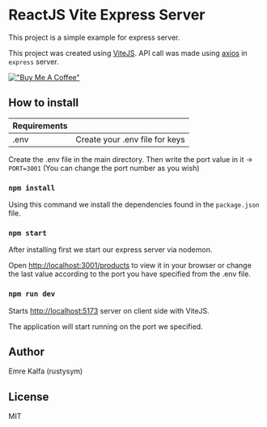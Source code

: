 # ReactJS Vite Express Server

This project is a simple example for express server.

This project was created using [ViteJS](https://vitejs.dev/guide/). API call was made using [axios](https://axios-http.com/docs/intro) in `express` server.

[!["Buy Me A Coffee"](https://www.buymeacoffee.com/assets/img/custom_images/orange_img.png)](https://www.buymeacoffee.com/emrekalfa)

## How to install

| Requirements |  |
| --- | --- |
| .env | Create your .env file for keys|

Create the .env file in the main directory. Then write the port value in it -> `PORT=3001` (You can change the port number as you wish)

### `npm install`

Using this command we install the dependencies found in the `package.json` file.

### `npm start`

After installing first we start our express server via nodemon.

Open [http://localhost:3001/products](http://localhost:3001/products) to view it in your browser or change the last value according to the port you have specified from the .env file.

### `npm run dev`

Starts [http://localhost:5173](http://localhost:5173) server on client side with ViteJS.

The application will start running on the port we specified.

## Author

Emre Kalfa (rustysym)

## License

MIT